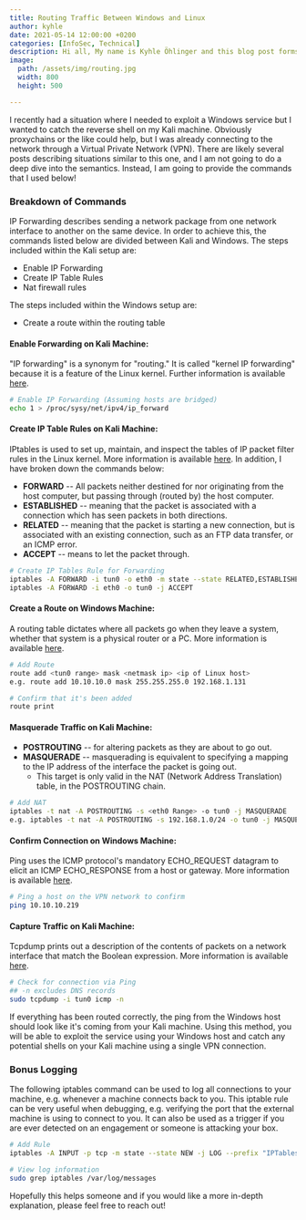 ```yaml
---
title: Routing Traffic Between Windows and Linux
author: kyhle
date: 2021-05-14 12:00:00 +0200
categories: [InfoSec, Technical]
description: Hi all, My name is Kyhle Öhlinger and this blog post forms part of my personal blog. If you enjoy any of the posts, feel free to reach out and let me know :) 
image:
  path: /assets/img/routing.jpg
  width: 800
  height: 500

--- 
```


I recently had a situation where I needed to exploit a Windows service but I wanted to catch the reverse shell on my Kali machine. Obviously proxychains or the like could help, but I was already connecting to the network through a Virtual Private Network (VPN). There are likely several posts describing situations similar to this one, and I am not going to do a deep dive into the semantics. Instead, I am going to provide the commands that I used below! 

### Breakdown of Commands
IP Forwarding describes sending a network package from one network interface to another on the same device. In order to achieve this, the commands listed below are divided between Kali and Windows. The steps included within the Kali setup are:

* Enable IP Forwarding
* Create IP Table Rules
* Nat firewall rules

The steps included within the Windows setup are:
* Create a route within the routing table

#### Enable Forwarding on Kali Machine:
"IP forwarding" is a synonym for "routing." It is called "kernel IP forwarding" because it is a feature of the Linux kernel. Further information is available [here](https://linuxhint.com/enable_ip_forwarding_ipv4_debian_linux/#:~:text=On%20a%20Linux%20system%20the,in%20need%20of%20that%2C%20usually).

```bash
# Enable IP Forwarding (Assuming hosts are bridged)
echo 1 > /proc/sysy/net/ipv4/ip_forward
```

#### Create IP Table Rules on Kali Machine:
IPtables is used to set up, maintain, and inspect the tables of IP packet filter rules in the Linux kernel. More information is available [here](https://linux.die.net/man/8/iptables). In addition, I have broken down the commands below:

* **FORWARD** -- All packets neither destined for nor originating from the host computer, but passing through (routed by) the host computer.
* **ESTABLISHED** -- meaning that the packet is associated with a connection which has seen packets in both directions.
* **RELATED** -- meaning that the packet is starting a new connection, but is associated with an existing connection, such as an FTP data transfer, or an ICMP error.
* **ACCEPT** -- means to let the packet through.

```bash
# Create IP Tables Rule for Forwarding
iptables -A FORWARD -i tun0 -o eth0 -m state --state RELATED,ESTABLISHED -j ACCEPT
iptables -A FORWARD -i eth0 -o tun0 -j ACCEPT
```

#### Create a Route on Windows Machine:
A routing table dictates where all packets go when they leave a system, whether that system is a physical router or a PC. More information is available [here](https://www.howtogeek.com/howto/windows/adding-a-tcpip-route-to-the-windows-routing-table/).

```bash
# Add Route
route add <tun0 range> mask <netmask ip> <ip of Linux host>
e.g. route add 10.10.10.0 mask 255.255.255.0 192.168.1.131

# Confirm that it's been added
route print
```

#### Masquerade Traffic on Kali Machine:
* **POSTROUTING** -- for altering packets as they are about to go out.
* **MASQUERADE** -- masquerading is equivalent to specifying a mapping to the IP address of the interface the packet is going out.
    * This target is only valid in the NAT (Network Address Translation) table, in the POSTROUTING chain.

```bash
# Add NAT
iptables -t nat -A POSTROUTING -s <eth0 Range> -o tun0 -j MASQUERADE
e.g. iptables -t nat -A POSTROUTING -s 192.168.1.0/24 -o tun0 -j MASQUERADE
```

#### Confirm Connection on Windows Machine:
Ping uses the ICMP protocol's mandatory ECHO_REQUEST datagram to elicit an ICMP ECHO_RESPONSE from a host or gateway. More information is available [here](https://linux.die.net/man/8/ping).

```bash
# Ping a host on the VPN network to confirm
ping 10.10.10.219
```

#### Capture Traffic on Kali Machine:
Tcpdump prints out a description of the contents of packets on a network interface that match the Boolean expression. More information is available [here](https://www.tcpdump.org/manpages/tcpdump.1.html).
    
```bash
# Check for connection via Ping
## -n excludes DNS records
sudo tcpdump -i tun0 icmp -n
```

If everything has been routed correctly, the ping from the Windows host should look like it's coming from your Kali machine. Using this method, you will be able to exploit the service using your Windows host and catch any potential shells on your Kali machine using a single VPN connection.

### Bonus Logging
The following iptables command can be used to log all connections to your machine, e.g. whenever a machine connects back to you. This iptable rule can be very useful when debugging, e.g. verifying the port that the external machine is using to connect to you. It can also be used as a trigger if you are ever detected on an engagement or someone is attacking your box.

```bash
# Add Rule
iptables -A INPUT -p tcp -m state --state NEW -j LOG --prefix "IPTables New-Connection: " -i tun0

# View log information
sudo grep iptables /var/log/messages
```

Hopefully this helps someone and if you would like a more in-depth explanation, please feel free to reach out!
